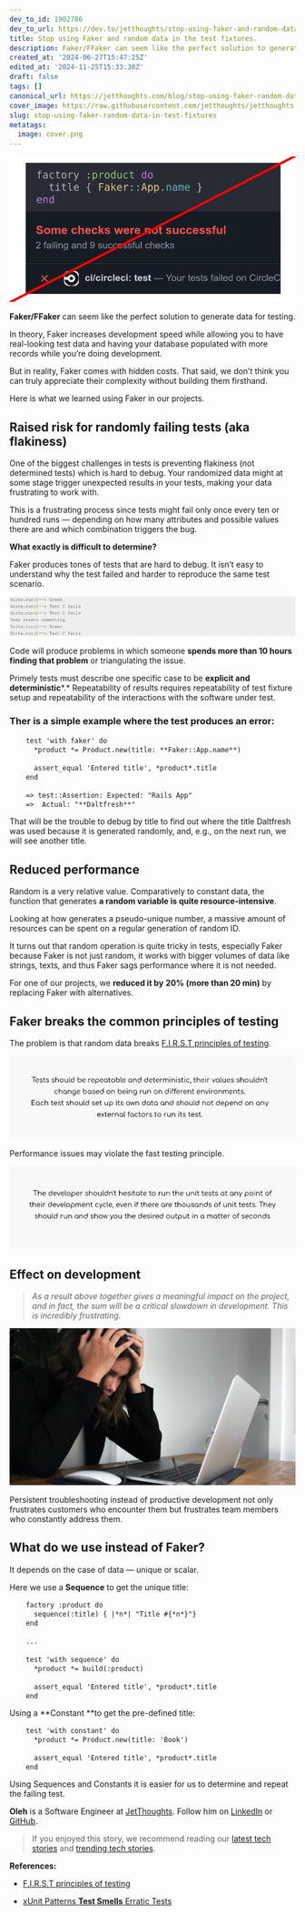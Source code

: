 ```yaml
---
dev_to_id: 1902786
dev_to_url: https://dev.to/jetthoughts/stop-using-faker-and-random-data-in-the-test-fixtures-4cg7
title: Stop using Faker and random data in the test fixtures.
description: Faker/FFaker can seem like the perfect solution to generate data for testing.  In theory, Faker...
created_at: '2024-06-27T15:47:25Z'
edited_at: '2024-11-25T15:33:38Z'
draft: false
tags: []
canonical_url: https://jetthoughts.com/blog/stop-using-faker-random-data-in-test-fixtures/
cover_image: https://raw.githubusercontent.com/jetthoughts/jetthoughts.github.io/master/content/blog/stop-using-faker-random-data-in-test-fixtures/cover.png
slug: stop-using-faker-random-data-in-test-fixtures
metatags:
  image: cover.png
---
```

![Image description](file_0.png)



**Faker/FFaker** can seem like the perfect solution to generate data for testing.

In theory, Faker increases development speed while allowing you to have real-looking test data and having your database populated with more records while you’re doing development.

But in reality, Faker comes with hidden costs. That said, we don’t think you can truly appreciate their complexity without building them firsthand.

Here is what we learned using Faker in our projects.

## Raised risk for randomly failing tests (aka flakiness)

One of the biggest challenges in tests is preventing flakiness (not determined tests) which is hard to debug. Your randomized data might at some stage trigger unexpected results in your tests, making your data frustrating to work with.

This is a frustrating process since tests might fail only once every ten or hundred runs — depending on how many attributes and possible values there are and which combination triggers the bug.

**What exactly is difficult to determine?**

Faker produces tones of tests that are hard to debug. It isn’t easy to understand why the test failed and harder to reproduce the same test scenario.

![](file_1.png)

Code will produce problems in which someone **spends more than 10 hours finding that problem** or triangulating the issue.

Primely tests must describe one specific case to be **explicit and deterministic***.* Repeatability of results requires repeatability of test fixture setup and repeatability of the interactions with the software under test.

### Ther is a simple example where the test produces an error:
```
    test 'with faker' do
      *product *= Product.new(title: **Faker::App.name**)
    
      assert_equal 'Entered title', *product*.title
    end

    => test::Assertion: Expected: "Rails App"
    =>  Actual: "**Daltfresh**"
```
That will be the trouble to debug by title to find out where the title Daltfresh was used because it is generated randomly, and, e.g., on the next run, we will see another title.

## Reduced performance

Random is a very relative value. Comparatively to constant data, the function that generates **a random variable is quite resource-intensive**.

Looking at how generates a pseudo-unique number, a massive amount of resources can be spent on a regular generation of random ID.

It turns out that random operation is quite tricky in tests, especially Faker because Faker is not just random, it works with bigger volumes of data like strings, texts, and thus Faker sags performance where it is not needed.

For one of our projects, we **reduced it by** **20% (more than 20 min)** by replacing Faker with alternatives.

## Faker breaks the common principles of testing

The problem is that random data breaks [F.I.R.S.T principles of testing](https://medium.com/@tasdikrahman/f-i-r-s-t-principles-of-testing-1a497acda8d6).


![Image description](file_2.png)



Performance issues may violate the fast testing principle.


![Image description](file_3.png)



## Effect on development
>  *As a result above together gives a meaningful impact on the project, and in fact, the sum will be a critical slowdown in development. This is incredibly frustrating.*


![Image description](file_4.png)



Persistent troubleshooting instead of productive development not only frustrates customers who encounter them but frustrates team members who constantly address them.

## **What do we use instead of Faker?**

It depends on the case of data — unique or scalar.

Here we use a **Sequence** to get the unique title:
```
    factory :product do
      sequence(:title) { |*n*| "Title #{*n*}"}
    end

    ...

    test 'with sequence' do
      *product *= build(:product)
    
      assert_equal 'Entered title', *product*.title
    end
```
Using a **Constant **to get the pre-defined title:
```
    test 'with constant' do
      *product *= Product.new(title: 'Book')
    
      assert_equal 'Entered title', *product*.title
    end
```
Using Sequences and Constants it is easier for us to determine and repeat the failing test.

**Oleh** is a Software Engineer at [JetThoughts](https://www.jetthoughts.com/). Follow him on [LinkedIn](https://www.linkedin.com/in/oleh-barchuk-0b9813192/) or [GitHub](https://github.com/phoenixixixix).
>  If you enjoyed this story, we recommend reading our [latest tech stories](https://jtway.co/latest) and [trending tech stories](https://jtway.co/trending).

**References:**

* [F.I.R.S.T principles of testing](https://medium.com/@tasdikrahman/f-i-r-s-t-principles-of-testing-1a497acda8d6)

* [xUnit Patterns **Test Smells** Erratic Tests](http://xunitpatterns.com/Erratic%20Test.html)
